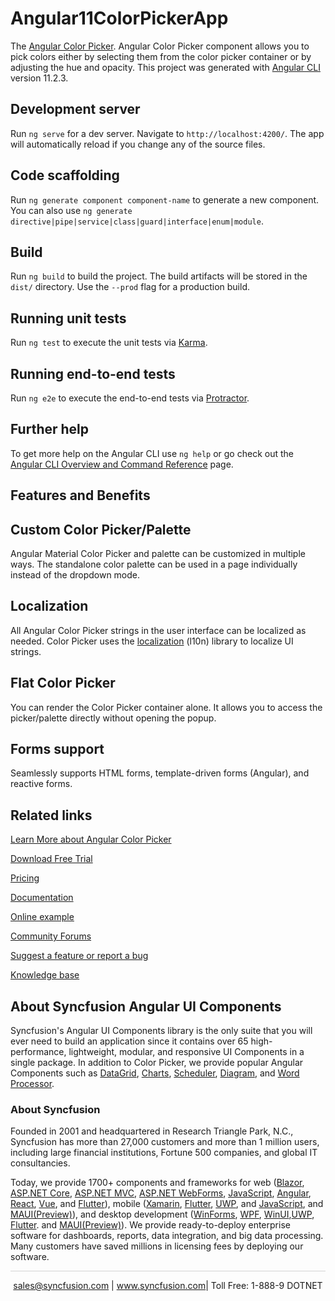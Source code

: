 # Angular11ColorPickerApp


The [Angular Color Picker](https://www.syncfusion.com/angular-ui-components/angular-color-picker?utm_source=github&utm_medium=listing&utm_campaign=angular-color-picker-github-samples). Angular Color Picker component allows you to pick colors either by selecting them from the color picker container or by adjusting the hue and opacity. This project was generated with [Angular CLI](https://github.com/angular/angular-cli) version 11.2.3.

## Development server

Run `ng serve` for a dev server. Navigate to `http://localhost:4200/`. The app will automatically reload if you change any of the source files.

## Code scaffolding

Run `ng generate component component-name` to generate a new component. You can also use `ng generate directive|pipe|service|class|guard|interface|enum|module`.

## Build

Run `ng build` to build the project. The build artifacts will be stored in the `dist/` directory. Use the `--prod` flag for a production build.

## Running unit tests

Run `ng test` to execute the unit tests via [Karma](https://karma-runner.github.io).

## Running end-to-end tests

Run `ng e2e` to execute the end-to-end tests via [Protractor](http://www.protractortest.org/).

## Further help

To get more help on the Angular CLI use `ng help` or go check out the [Angular CLI Overview and Command Reference](https://angular.io/cli) page.


## Features and Benefits

## Custom Color Picker/Palette

Angular Material Color Picker and palette can be customized in multiple ways. The standalone color palette can be used in a page individually instead of the dropdown mode.

## Localization

All Angular Color Picker strings in the user interface can be localized as needed. Color Picker uses the [localization](https://ej2.syncfusion.com/angular/documentation/color-picker/localization/?utm_source=github&utm_medium=listing&utm_campaign=angular-color-picker-github-samples) (l10n) library to localize UI strings.

## Flat Color Picker

You can render the Color Picker container alone. It allows you to access the picker/palette directly without opening the popup.

## Forms support

Seamlessly supports HTML forms, template-driven forms (Angular), and reactive forms.

## Related links
[Learn More about Angular Color Picker ](https://www.syncfusion.com/angular-ui-components/angular-color-picker?utm_source=github&utm_medium=listing&utm_campaign=angular-color-picker-github-samples)

[Download Free Trial](https://www.syncfusion.com/downloads/angular?utm_source=github&utm_medium=listing&utm_campaign=angular-color-picker-github-samples)

[Pricing](https://www.syncfusion.com/sales/products/angular?utm_source=github&utm_medium=listing&utm_campaign=angular-color-picker-github-samples)

[Documentation](https://ej2.syncfusion.com/angular/documentation/color-picker/getting-started/?utm_source=github&utm_medium=listing&utm_campaign=angular-color-picker-github-samples)

[Online example](https://ej2.syncfusion.com/angular/demos/#/material/color-picker/default?utm_source=github&utm_medium=listing&utm_campaign=angular-color-picker-github-samples)

[Community Forums](https://www.syncfusion.com/forums/angular-ui-components?utm_source=github&utm_medium=listing&utm_campaign=angular-color-picker-github-samples)

[Suggest a feature or report a bug](https://www.syncfusion.com/feedback/angular?utm_source=github&utm_medium=listing&utm_campaign=angular-color-picker-github-samples)

[Knowledge base](https://www.syncfusion.com/kb/angular-ui-components?utm_source=github&utm_medium=listing&utm_campaign=angular-color-picker-github-samples)


## About Syncfusion Angular UI Components

Syncfusion's Angular UI Components library is the only suite that you will ever need to build an application since it contains over 65 high-performance, lightweight, modular, and responsive UI Components in a single package. In addition to Color Picker, we provide popular Angular Components such as [DataGrid](https://www.syncfusion.com/angular-ui-components/angular-grid?utm_source=github&utm_medium=listing&utm_campaign=angular-color-picker-github-samples), [Charts](https://www.syncfusion.com/angular-ui-components/angular-charts?utm_source=github&utm_medium=listing&utm_campaign=angular-color-picker-github-samples), [Scheduler](https://www.syncfusion.com/angular-ui-components/angular-scheduler?utm_source=github&utm_medium=listing&utm_campaign=angular-color-picker-github-samples), [Diagram](https://www.syncfusion.com/angular-ui-components/angular-diagram?utm_source=github&utm_medium=listing&utm_campaign=angular-color-picker-github-samples), and [Word Processor](https://www.syncfusion.com/angular-ui-components/angular-word-processor?utm_source=github&utm_medium=listing&utm_campaign=angular-color-picker-github-samples).

### About Syncfusion
Founded in 2001 and headquartered in Research Triangle Park, N.C., Syncfusion has more than 27,000 customers and more than 1 million users, including large financial institutions, Fortune 500 companies, and global IT consultancies.

Today, we provide 1700+ components and frameworks for web ([Blazor](https://www.syncfusion.com/blazor-components?utm_source=github&utm_medium=listing&utm_campaign=angular-color-picker-github-samples), [ASP.NET Core](https://www.syncfusion.com/aspnet-core-ui-controls?utm_source=github&utm_medium=listing&utm_campaign=angular-color-picker-github-samples), [ASP.NET MVC](https://www.syncfusion.com/aspnet-mvc-ui-controls?utm_source=github&utm_medium=listing&utm_campaign=angular-color-picker-github-samples), [ASP.NET WebForms](https://www.syncfusion.com/jquery/aspnet-webforms-ui-controls?utm_source=github&utm_medium=listing&utm_campaign=angular-color-picker-github-samples), [JavaScript](https://www.syncfusion.com/javascript-ui-controls?utm_source=github&utm_medium=listing&utm_campaign=angular-color-picker-github-samples), [Angular](https://www.syncfusion.com/angular-ui-components?utm_source=github&utm_medium=listing&utm_campaign=angular-color-picker-github-samples), [React](https://www.syncfusion.com/react-ui-components?utm_source=github&utm_medium=listing&utm_campaign=angular-color-picker-github-samples), [Vue](https://www.syncfusion.com/vue-ui-components?utm_source=github&utm_medium=listing&utm_campaign=angular-color-picker-github-samples), and [Flutter](https://www.syncfusion.com/flutter-widgets?utm_source=github&utm_medium=listing&utm_campaign=angular-color-picker-github-samples)), mobile ([Xamarin](https://www.syncfusion.com/xamarin-ui-controls?utm_source=github&utm_medium=listing&utm_campaign=angular-color-picker-github-samples), [Flutter](https://www.syncfusion.com/flutter-widgets?utm_source=github&utm_medium=listing&utm_campaign=angular-color-picker-github-samples), [UWP](https://www.syncfusion.com/uwp-ui-controls?utm_source=github&utm_medium=listing&utm_campaign=angular-color-picker-github-samples), and [JavaScript](https://www.syncfusion.com/javascript-ui-controls?utm_source=github&utm_medium=listing&utm_campaign=angular-color-picker-github-samples), and [MAUI(Preview)](https://www.syncfusion.com/maui-controls?utm_source=github&utm_medium=listing&utm_campaign=angular-color-picker-github-samples)), and desktop development ([WinForms](https://www.syncfusion.com/winforms-ui-controls?utm_source=github&utm_medium=listing&utm_campaign=angular-color-picker-github-samples), [WPF](https://www.syncfusion.com/wpf-controls?utm_source=github&utm_medium=listing&utm_campaign=angular-color-picker-github-samples), [WinUI](https://www.syncfusion.com/winui-controls?utm_source=github&utm_medium=listing&utm_campaign=angular-color-picker-github-samples),[UWP](https://www.syncfusion.com/uwp-ui-controls?utm_source=github&utm_medium=listing&utm_campaign=angular-color-picker-github-samples), [Flutter](https://www.syncfusion.com/flutter-widgets?utm_source=github&utm_medium=listing&utm_campaign=angular-color-picker-github-samples). and [MAUI(Preview)](https://www.syncfusion.com/maui-controls?utm_source=github&utm_medium=listing&utm_campaign=angular-color-picker-github-samples)). We provide ready-to-deploy enterprise software for dashboards, reports, data integration, and big data processing. Many customers have saved millions in licensing fees by deploying our software.

<hr style="height:0.3px;border:none;color:lightgrey;background-color:lightgrey;" />

<p align="center">
<a href="mailto:sales@syncfusion.com?Subject=Syncfusion Angular Color Picker - GitHub" target="_top">sales@syncfusion.com</a> | <a href="https://www.syncfusion.com?utm_source=github&utm_medium=listing&utm_campaign=angular-color-picker-github-samples">www.syncfusion.com</a>| Toll Free: 1-888-9 DOTNET <br>
</p>

